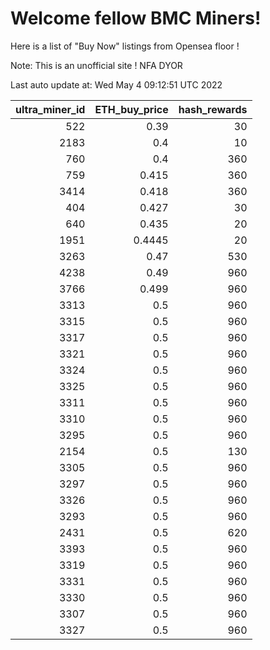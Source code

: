 # Welcome fellow BMC Miners!
Here is a list of "Buy Now" listings from Opensea floor !

Note: This is an unofficial site ! NFA DYOR


Last auto update at: Wed May  4 09:12:51 UTC 2022


|   ultra_miner_id |   ETH_buy_price |   hash_rewards |
|-----------------:|----------------:|---------------:|
|              522 |          0.39   |             30 |
|             2183 |          0.4    |             10 |
|              760 |          0.4    |            360 |
|              759 |          0.415  |            360 |
|             3414 |          0.418  |            360 |
|              404 |          0.427  |             30 |
|              640 |          0.435  |             20 |
|             1951 |          0.4445 |             20 |
|             3263 |          0.47   |            530 |
|             4238 |          0.49   |            960 |
|             3766 |          0.499  |            960 |
|             3313 |          0.5    |            960 |
|             3315 |          0.5    |            960 |
|             3317 |          0.5    |            960 |
|             3321 |          0.5    |            960 |
|             3324 |          0.5    |            960 |
|             3325 |          0.5    |            960 |
|             3311 |          0.5    |            960 |
|             3310 |          0.5    |            960 |
|             3295 |          0.5    |            960 |
|             2154 |          0.5    |            130 |
|             3305 |          0.5    |            960 |
|             3297 |          0.5    |            960 |
|             3326 |          0.5    |            960 |
|             3293 |          0.5    |            960 |
|             2431 |          0.5    |            620 |
|             3393 |          0.5    |            960 |
|             3319 |          0.5    |            960 |
|             3331 |          0.5    |            960 |
|             3330 |          0.5    |            960 |
|             3307 |          0.5    |            960 |
|             3327 |          0.5    |            960 |